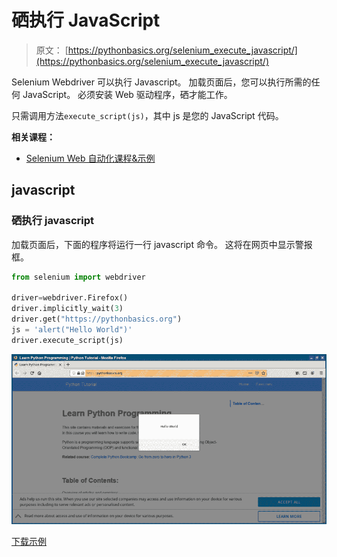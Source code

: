 # 硒执行 JavaScript

> 原文： [https://pythonbasics.org/selenium_execute_javascript/](https://pythonbasics.org/selenium_execute_javascript/)

Selenium Webdriver 可以执行 Javascript。 加载页面后，您可以执行所需的任何 JavaScript。 必须安装 Web 驱动程序，硒才能工作。

只需调用方法`execute_script(js)`，其中 js 是您的 JavaScript 代码。

**相关课程：**

*   [Selenium Web 自动化课程&示例](https://gum.co/GjuJxo)

## javascript

### 硒执行 javascript

加载页面后，下面的程序将运行一行 javascript 命令。 这将在网页中显示警报框。

```py
from selenium import webdriver

driver=webdriver.Firefox()
driver.implicitly_wait(3)
driver.get("https://pythonbasics.org")
js = 'alert("Hello World")'
driver.execute_script(js)

```

![selenium execute javascript](img/d64bb0b04092fe87118d67e850135a32.jpg)

[下载示例](https://gum.co/GjuJxo)